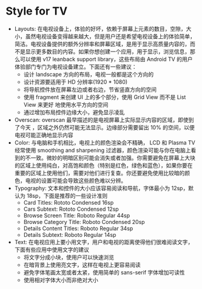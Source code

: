 # Style for TV

* Layouts: 在电视设备上，体验的好坏，依赖于屏幕上元素的数目，空隙，大小，虽然电视设备变得越来越大，但是用户还是希望电视设备上的体验简单，简洁。电视设备提供的额外分辨率和屏幕区域，是用于显示高质量内容的，而不是显示更多数目的内容。如果你想创建一个应用，用于显示，浏览信息，那么可以使用 v17 leanback support library，这些布局由 Android TV 的用户体验部门专门为电视设备建立。下面还有一些建议：
    - 设计 landscape 方向的布局，电视一般都是这个方向的
    - 设计资源要适用于 HD 分辨率(1920 * 1080)
    - 将导航控件放在屏幕左边或者右边，节省竖直方向的空间
    - 使用 fragment 来创建 UI 上的多个部分，使用 Grid View 而不是 List View 来更好 地使用水平方向的空间
    - 通过增加布局控件边缘大小，避免显示凌乱
* Overscan: overscan 最早描述的是电视屏幕上实际显示内容的区域，即使到了今天 ，区域之外仍然可能无法显示。边缘部分需要留出 10% 的空间，以便电视可能正确地显示内容
* Color: 与电脑和手机相比，电视上的颜色渲染会不精确， LCD 和 Plasma TV 经常使用 smoothing and sharpening 过滤器，颜色渲染可能与你在电脑上看到的不一致。微妙的明暗区别可能会消失或者加强。你需要避免在屏幕上大块的区域上使用纯白，对高饱和颜色（特别是红色，绿色和蓝色），如果你要在重要的区域上使用他们，需要对他们进行复查。你还要避免使用比较暗的颜色，电视的设置可能会导致这些颜色难以分辨。
* Typography: 文本和控件的大小应该容易阅读和导航，字体最小为 12sp，默认为 18sp，下面是推荐的一些设计准则
    - Card Titles: Rototo Condensed 16sp
    - Cars Subtext: Rototo Condensed 12sp
    - Browse Screen Title: Roboto Regular 44sp
    - Browse Category Title: Roboto Condensed 20sp
    - Details Content Titles: Roboto Regular 34sp
    - Details Subtext: Roboto Regular 14sp
* Text: 在电视应用上要小用文字，用户和电视的距离使得他们很难阅读文字，下面有些应用中使用文字的建议
    - 将文字分成小块，使用户可以快速浏览
    - 在暗背景上使用亮文字，这样在电视上更容易阅读 
    - 避免字体笔画太宽或者太紧，使用简单的 sans-serif 字体增加可读性
    - 使用相对字体大小而非绝对大小 
